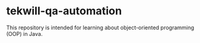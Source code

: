 # tekwill-qa-automation

This repository is intended for learning about object-oriented programming (OOP) in Java. 

